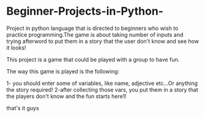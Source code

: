 # Beginner-Projects-in-Python-
Project in python language that is directed to beginners who wish to practice programming.The game is about taking 
number of inputs and trying afterword to put them in a story that the user don't know and see how it looks!


This project is a game that could be played with a group to have fun.

The way this game is played is the following:

1- you should enter some of variables, like name, adjective etc...Or anything the story required!
2-after collecting those vars, you put them in a story that the players don't know and the fun starts here1!

that's it guys
